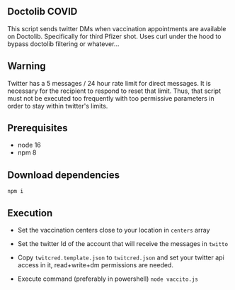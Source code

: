 ## Doctolib COVID

This script sends twitter DMs when vaccination appointments are available on Doctolib. Specifically for third Pfizer shot.
Uses curl under the hood to bypass doctolib filtering or whatever...

## Warning

Twitter has a 5 messages / 24 hour rate limit for direct messages. It is necessary for the recipient to respond to reset that limit.
Thus, that script must not be executed too frequently with too permissive parameters in order to stay within twitter's limits.

## Prerequisites
 
- node 16
- npm 8

## Download dependencies

`npm i`

## Execution

- Set the vaccination centers close to your location in `centers` array
- Set the twitter Id of the account that will receive the messages in `twitto`
- Copy `twitcred.template.json` to `twitcred.json` and set your twitter api access in it, read+write+dm permissions are needed.

- Execute command (preferably in powershell)
`node vaccito.js`
